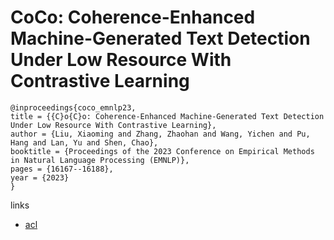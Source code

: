# CoCo: Coherence-Enhanced Machine-Generated Text Detection Under Low Resource With Contrastive Learning

```
@inproceedings{coco_emnlp23,
title = {{C}o{C}o: Coherence-Enhanced Machine-Generated Text Detection Under Low Resource With Contrastive Learning},
author = {Liu, Xiaoming and Zhang, Zhaohan and Wang, Yichen and Pu, Hang and Lan, Yu and Shen, Chao},
booktitle = {Proceedings of the 2023 Conference on Empirical Methods in Natural Language Processing (EMNLP)},
pages = {16167--16188},
year = {2023}
}
```

links
- [acl](https://aclanthology.org/2023.emnlp-main.1005)
